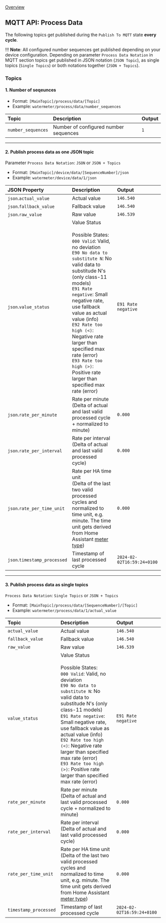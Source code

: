 [Overview](_OVERVIEW.md) 

## MQTT API: Process Data

The following topics get published during the `Publish To MQTT` state **every cycle**.

!!! __Note__: 
    All configured number sequences get published depending on your device configuration. 
    Depending on parameter `Process Data Notation` in MQTT section topics get published in 
    JSON notation (`JSON Topic`), as single topics (`Single Topics`) or both notations together
    (`JSON + Topics`).


### Topics

#### 1. Number of seqeunces

  - Format: `[MainTopic]/process/data/[Topic]`
  - Example: `watermeter/process/data/number_sequences`

| Topic                     | Description                 | Output
|:--------------------------|:----------------------------|:--------------     
| `number_sequences`        | Number of configured number sequences| `1`

--- 

#### 2. Publish process data as one JSON topic

Parameter `Process Data Notation`: `JSON` or `JSON + Topics`

  - Format: `[MainTopic]/device/data/[SequenceNumber]/json`
  - Example: `watermeter/device/data/1/json`

| JSON Property             | Description                 | Output
|:--------------------------|:----------------------------|:--------------     
| `json`.`actual_value`     | Actual value                | `146.540`
| `json`.`fallback_value`   | Fallback value              | `146.540`
| `json`.`raw_value`        | Raw value                   | `146.539`
| `json`.`value_status`     | Value Status<br><br>Possible States:<br>`000 Valid`: Valid, no deviation <br>`E90 No data to substitute N`: No valid data to substitude N's (only class-11 models) <br>`E91 Rate negative`: Small negative rate, use fallback value as actual value (info) <br>`E92 Rate too high (<)`: Negative rate larger than specified max rate (error) <br>`E93 Rate too high (>)`: Positive rate larger than specified max rate (error) | `E91 Rate negative`
| `json`.`rate_per_minute`  | Rate per minute<br>(Delta of actual and last valid processed cycle + normalized to minute) | `0.000`
| `json`.`rate_per_interval` | Rate per interval<br>(Delta of actual and last valid processed cycle) | `0.000`
| `json`.`rate_per_time_unit` | Rate per HA time unit<br>(Delta of the last two valid processed cycles and normalized to time unit, e.g. minute. The time unit gets derived from Home Assistant [meter type](../../Configuration/Parameter/MQTT/MeterType.md)) | `0.000`
| `json`.`timestamp_processed` | Timestamp of last processed cycle | `2024-02-02T16:59:24+0100`

---

#### 3. Publish process data as single topics

`Process Data Notation`: `Single Topics` or `JSON + Topics`
  
  - Format: `[MainTopic]/process/data/[SequenceNumber]/[Topic]`
  - Example: `watermeter/process/data/1/actual_value`

| Topic                     | Description                 | Output
|:--------------------------|:----------------------------|:--------------   
| `actual_value`            | Actual value                | `146.540`
| `fallback_value`          | Fallback value              | `146.540`
| `raw_value`               | Raw value                   | `146.539`
| `value_status`            | Value Status<br><br>Possible States:<br>`000 Valid`: Valid, no deviation <br>`E90 No data to substitute N`: No valid data to substitude N's (only class-11 models) <br>`E91 Rate negative`: Small negative rate, use fallback value as actual value (info) <br>`E92 Rate too high (<)`: Negative rate larger than specified max rate (error) <br>`E93 Rate too high (>)`: Positive rate larger than specified max rate (error) | `E91 Rate negative`
| `rate_per_minute`         | Rate per minute<br>(Delta of actual and last valid processed cycle + normalized to minute) | `0.000`
| `rate_per_interval`       | Rate per interval<br>(Delta of actual and last valid processed cycle) | `0.000`
| `rate_per_time_unit`      | Rate per HA time unit<br>(Delta of the last two valid processed cycles and normalized to time unit, e.g. minute. The time unit gets derived from Home Assistant [meter type](../../Configuration/Parameter/MQTT/HAMeterType.md)) | `0.000`
| `timestamp_processed`     | Timestamp of last processed cycle | `2024-02-02T16:59:24+0100`
